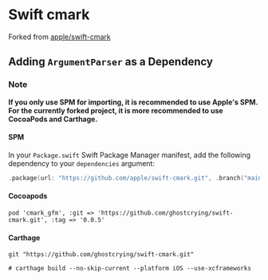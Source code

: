# Swift cmark

Forked from [apple/swift-cmark](https://github.com/apple/swift-cmark)



## Adding `ArgumentParser` as a Dependency

### Note

**If you only use SPM for importing, it is recommended to use Apple's SPM. For the currently forked project, it is more recommended to use CocoaPods and Carthage.**

#### SPM

In your `Package.swift` Swift Package Manager manifest, add the following dependency to your `dependencies` argument:

```swift
.package(url: "https://github.com/apple/swift-cmark.git", .branch("main")),
```

#### Cocoapods

```
pod 'cmark_gfm', :git => 'https://github.com/ghostcrying/swift-cmark.git', :tag => '0.0.5'
```

#### Carthage

```
git "https://github.com/ghostcrying/swift-cmark.git"

# carthage build --no-skip-current --platform iOS --use-xcframeworks
```

